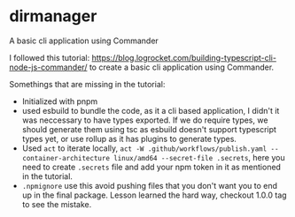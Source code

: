 # dirmanager
A basic cli application using Commander

I followed this tutorial: https://blog.logrocket.com/building-typescript-cli-node-js-commander/ to create a basic cli application using Commander.

Somethings that are missing in the tutorial: 

* Initialized with pnpm
* used esbuild to bundle the code, as it a cli based application, I didn't it was neccessary to have types exported. If we do require types, we should generate them using tsc as esbuild doesn't support typescript types yet, or use rollup as it has plugins to generate types.
* Used `act` to iterate locally, `act -W .github/workflows/publish.yaml --container-architecture linux/amd64 --secret-file .secrets`, here you need to create `.secrets` file and add your npm token in it as mentioned in the tutorial.
* `.npmignore` use this avoid pushing files that you don't want you to end up in the final package. Lesson learned the hard way, checkout 1.0.0 tag to see the mistake.
